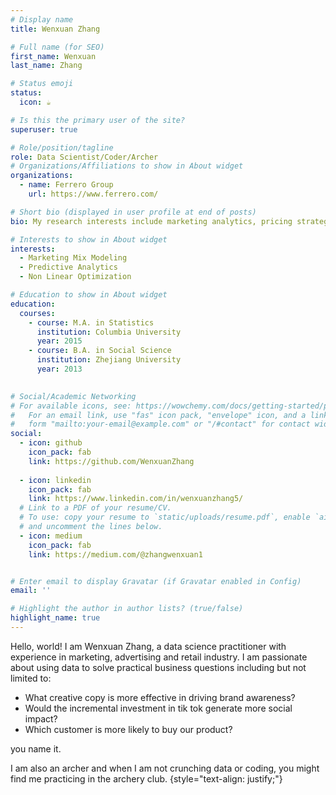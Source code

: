 ```yaml
---
# Display name
title: Wenxuan Zhang 

# Full name (for SEO)
first_name: Wenxuan
last_name: Zhang

# Status emoji
status:
  icon: ☕️

# Is this the primary user of the site?
superuser: true

# Role/position/tagline
role: Data Scientist/Coder/Archer
# Organizations/Affiliations to show in About widget
organizations:
  - name: Ferrero Group
    url: https://www.ferrero.com/

# Short bio (displayed in user profile at end of posts)
bio: My research interests include marketing analytics, pricing strategy and customer life time value.

# Interests to show in About widget
interests:
  - Marketing Mix Modeling 
  - Predictive Analytics 
  - Non Linear Optimization

# Education to show in About widget
education:
  courses:
    - course: M.A. in Statistics
      institution: Columbia University
      year: 2015
    - course: B.A. in Social Science
      institution: Zhejiang University
      year: 2013
  

# Social/Academic Networking
# For available icons, see: https://wowchemy.com/docs/getting-started/page-builder/#icons
#   For an email link, use "fas" icon pack, "envelope" icon, and a link in the
#   form "mailto:your-email@example.com" or "/#contact" for contact widget.
social:
  - icon: github
    icon_pack: fab
    link: https://github.com/WenxuanZhang
 
  - icon: linkedin
    icon_pack: fab
    link: https://www.linkedin.com/in/wenxuanzhang5/
  # Link to a PDF of your resume/CV.
  # To use: copy your resume to `static/uploads/resume.pdf`, enable `ai` icons in `params.yaml`,
  # and uncomment the lines below.
  - icon: medium
    icon_pack: fab
    link: https://medium.com/@zhangwenxuan1


# Enter email to display Gravatar (if Gravatar enabled in Config)
email: ''

# Highlight the author in author lists? (true/false)
highlight_name: true
---
```


Hello, world! I am Wenxuan Zhang, a data science practitioner with experience in marketing, advertising and retail industry. I am passionate about using data to solve practical business questions including but not limited to:

* What creative copy is more effective in driving brand awareness?
* Would the incremental investment in tik tok generate more social impact?
* Which customer is more likely to buy our product?

you name it. 

I am also an archer and when I am not crunching data or coding, you might find me practicing in the archery club.
{style="text-align: justify;"}
